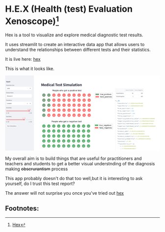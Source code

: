 <meta http-equiv="X-Clacks-Overhead" content="GNU Terry Pratchett" /> 

# H.E.X (Health (test) Evaluation Xenoscope)[^1]

Hex is a tool to visualize and explore medical diagnostic test results.

It uses streamlit to create an interactive data app that allows users to understand the relationships between different tests and their statistics. 

It is live here: [hex](https://healthhex.streamlit.app/)

This is what it looks like.

![screenshot-of-hex-theapp](hex-screenshot.png)




My overall aim is to build things that are useful for practitioners and teachers and students to get a better visual understnding of the diagnosis making ~~obscrurantism~~ process

This app probably doesn't do that too well,but it is interesting to ask yourself, do I trust this test report?

The answer will not surprise you once you've tried out [hex](https://healthhex.streamlit.app/)























## Footnotes:
[^1]: [Hex](https://wiki.lspace.org/Hex)
